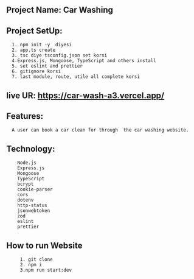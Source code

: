 ## Project Name: Car Washing

## Project SetUp:

      1. npm init -y  diyesi
      2. app.ts create
      3. tsc diye tsconfig.json set korsi
      4.Express.js, Mongoose, TypeScript and others install
      5. set eslint and prettier
      6. gitignore korsi
      7. last module, route, utile all complete korsi

## live UR: https://car-wash-a3.vercel.app/

## Features:

      A user can book a car clean for through  the car washing website.

## Technology:

        Node.js
        Express.js
        Mongoose
        TypeScript
        bcrypt
        cookie-parser
        cors
        dotenv
        http-status
        jsonwebtoken
        zod
        eslint
        prettier

## How to run Website

         1. git clone
         2. npm i
         3.npm run start:dev
